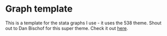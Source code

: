 # Graph template

This is a template for the stata graphs I use - it uses the 538 theme. Shout out to Dan Bischof for this super theme. Check it out [here](https://danbischof.com/2017/09/05/a-final-stata-gift-538-schemes/).
